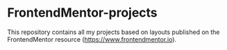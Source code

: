 # FrontendMentor-projects

This repository contains all my projects based on layouts published on the FrontendMentor resource (https://www.frontendmentor.io).
